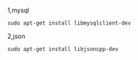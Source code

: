 1,mysql

    sudo apt-get install libmysqlclient-dev

2,json

    sudo apt-get install libjsoncpp-dev
